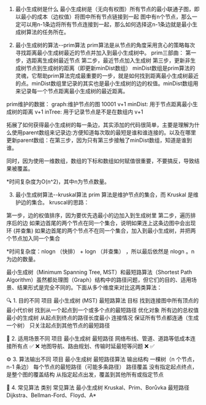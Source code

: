 1. 最小生成树是什么
最小生成树是（无向有权图）所有节点的最小联通子图，即以最小的成本（边权值）将图中所有节点链接到一起
图中有n个节点，那么一定可以用n-1条边将所有节点连接到一起，那么如何选择这n-1条边就是最小生成树算法的任务所在。

2. 最小生成树的算法--prim算法
prim算法是从节点的角度采用贪心的策略每次寻找距离最小生成树最近的节点并加入到最小生成树中。
prim三部曲：
第一步，选距离生成树最近节点
第二步，最近节点加入生成树
第三步，更新非生成树节点到生成树的距离（即更新minDist数组）
minDist数组是prim算法的灵魂，它帮助prim算法完成最重要的一步，就是如何找到距离最小生成树最近的点。minDist数组里记录的其实也是最小生成树的边的权值。minDist数组用来记录每一个节点距离最小生成树的最近距离。

prim维护的数据：
graph:维护节点的图 10001 v+1
minDist: 用于节点距离最小生成树的距离 v+1
inTree: 用于记录节点是不是在数组内 v+1


拓展了如何获得最小生成树的每一条边，其实添加的代码很简单，主要是理解为什么使用parent数组来记录边:方便知道每次取的最短是谁和谁连接的。以及在哪里更新parent数组：在第三步，因为只有第三步接触了minDist数组，知道是谁到谁。

同时，因为使用一维数组，数组的下标和数组如何赋值很重要，不要搞反，导致结果被覆盖。

*时间复杂度为O(n^2)，其中n为节点数量。

3. 最小生成树算法--kruskal算法
prim 算法是维护节点的集合，而 Kruskal 是维护边的集合。
kruscal的思路：

第一步，边的权值排序，因为要优先选最小的边加入到生成树里
第二步，遍历排序后的边
如果边首尾的两个节点在同一个集合，说明如果连上这条边图中会出现环 (并查集)
如果边首尾的两个节点不在同一个集合，加入到最小生成树，并把两个节点加入同一个集合

*时间复杂度：nlogn （快排） + logn （并查集） ，所以最后依然是 nlogn 。n为边的数量。



最小生成树（Minimum Spanning Tree, MST）和最短路算法（Shortest Path Algorithm）虽然都处理图（Graph）结构中的路径问题，但它们的目的、适用场景、结果形式是完全不同的。下面从多个维度来对比这两类算法：

🔍 1. 目的不同
项目	最小生成树 (MST)	最短路算法
目标	找到连接图中所有顶点的最小代价树	找到从一个起点到一个或多个点的最短路径
优化对象	所有边的总权值最小的生成树	从起点到终点的路径长度最小
连接情况	保证所有节点都连通（生成一个树）	只关注起点到其他节点的最短路径

🧭 2. 适用场景不同
项目	最小生成树	最短路径
网络布线、管道、道路等低成本连接所有点	✅	❌
地图导航、路由规划、传输时延最短等问题	❌	✅

⚙️ 3. 算法输出不同
项目	最小生成树	最短路径算法
输出结构	一棵树（n 个节点，n-1 条边）	每个节点的最短路径（可能多条路径）
路径覆盖	没有指定起点终点，是整个图的覆盖结构	从指定起点出发，覆盖到其他所有或指定节点

🧮 4. 常见算法
类别	常见算法
最小生成树	Kruskal、Prim、Borůvka
最短路径	Dijkstra、Bellman-Ford、Floyd、A*